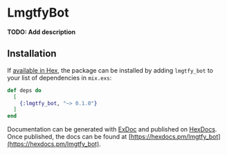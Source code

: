 # LmgtfyBot

**TODO: Add description**

## Installation

If [available in Hex](https://hex.pm/docs/publish), the package can be installed
by adding `lmgtfy_bot` to your list of dependencies in `mix.exs`:

```elixir
def deps do
  [
    {:lmgtfy_bot, "~> 0.1.0"}
  ]
end
```

Documentation can be generated with [ExDoc](https://github.com/elixir-lang/ex_doc)
and published on [HexDocs](https://hexdocs.pm). Once published, the docs can
be found at [https://hexdocs.pm/lmgtfy_bot](https://hexdocs.pm/lmgtfy_bot).

